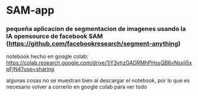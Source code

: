 # SAM-app

### pequeña aplicacion de segmentacion de imagenes usando la IA opensource de facebook SAM (https://github.com/facebookresearch/segment-anything)

notebook hecho en google colab: https://colab.research.google.com/drive/1iY3yhzGADRMhPHssQB6vNsxli5xpFjN4?usp=sharing

algunas cosas no se muestran bien al descargar el notebook, por lo que es necesario volver a correrlo en google colab para ver todo
